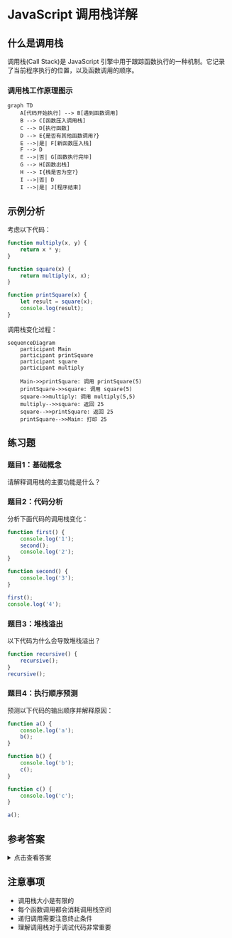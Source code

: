 # JavaScript 调用栈详解

## 什么是调用栈
调用栈(Call Stack)是 JavaScript 引擎中用于跟踪函数执行的一种机制。它记录了当前程序执行的位置，以及函数调用的顺序。

### 调用栈工作原理图示

```mermaid
graph TD
    A[代码开始执行] --> B[遇到函数调用]
    B --> C[函数压入调用栈]
    C --> D[执行函数]
    D --> E{是否有其他函数调用?}
    E -->|是| F[新函数压入栈]
    F --> D
    E -->|否| G[函数执行完毕]
    G --> H[函数出栈]
    H --> I{栈是否为空?}
    I -->|否| D
    I -->|是| J[程序结束]
```

## 示例分析

考虑以下代码：
```javascript
function multiply(x, y) {
    return x * y;
}

function square(x) {
    return multiply(x, x);
}

function printSquare(x) {
    let result = square(x);
    console.log(result);
}
```

调用栈变化过程：

```mermaid
sequenceDiagram
    participant Main
    participant printSquare
    participant square
    participant multiply
    
    Main->>printSquare: 调用 printSquare(5)
    printSquare->>square: 调用 square(5)
    square->>multiply: 调用 multiply(5,5)
    multiply-->>square: 返回 25
    square-->>printSquare: 返回 25
    printSquare-->>Main: 打印 25
```

## 练习题

### 题目1：基础概念
请解释调用栈的主要功能是什么？

### 题目2：代码分析
分析下面代码的调用栈变化：
```javascript
function first() {
    console.log('1');
    second();
    console.log('2');
}

function second() {
    console.log('3');
}

first();
console.log('4');
```

### 题目3：堆栈溢出
以下代码为什么会导致堆栈溢出？
```javascript
function recursive() {
    recursive();
}
recursive();
```

### 题目4：执行顺序预测
预测以下代码的输出顺序并解释原因：
```javascript
function a() {
    console.log('a');
    b();
}

function b() {
    console.log('b');
    c();
}

function c() {
    console.log('c');
}

a();
```

## 参考答案

<details>
<summary>点击查看答案</summary>

### 答案1
调用栈的主要功能是：
- 追踪当前执行的函数位置
- 维护函数调用的顺序
- 管理函数的执行上下文

### 答案2
输出顺序：1, 3, 2, 4
调用栈变化：
1. [] -> [first]
2. [first] -> [second, first]
3. [first] -> []

### 答案3
因为递归调用没有终止条件，会不断向调用栈添加新的函数调用，最终超出调用栈的最大容量限制。

### 答案4
输出顺序：a, b, c
调用栈变化：
1. [] -> [a]
2. [a] -> [b, a]
3. [b, a] -> [c, b, a]
4. [b, a] -> [b, a]
5. [a] -> []

</details>

## 注意事项
- 调用栈大小是有限的
- 每个函数调用都会消耗调用栈空间
- 递归调用需要注意终止条件
- 理解调用栈对于调试代码非常重要